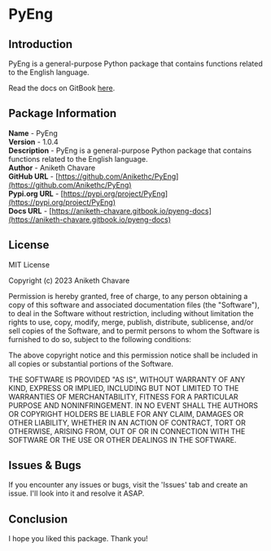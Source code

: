 # PyEng

## Introduction

PyEng is a general-purpose Python package that contains functions related to the English language.

Read the docs on GitBook [here](https://aniketh-chavare.gitbook.io/pyeng-docs).

## Package Information

**Name** - PyEng</br>
**Version** - 1.0.4</br>
**Description** - PyEng is a general-purpose Python package that contains functions related to the English language.</br>
**Author** - Aniketh Chavare</br>
**GitHub URL** - [https://github.com/Anikethc/PyEng](https://github.com/Anikethc/PyEng)</br>
**Pypi.org URL** - [https://pypi.org/project/PyEng](https://pypi.org/project/PyEng)</br>
**Docs URL** - [https://aniketh-chavare.gitbook.io/pyeng-docs](https://aniketh-chavare.gitbook.io/pyeng-docs)

## License

MIT License

Copyright (c) 2023 Aniketh Chavare

Permission is hereby granted, free of charge, to any person obtaining a copy
of this software and associated documentation files (the "Software"), to deal
in the Software without restriction, including without limitation the rights
to use, copy, modify, merge, publish, distribute, sublicense, and/or sell
copies of the Software, and to permit persons to whom the Software is
furnished to do so, subject to the following conditions:

The above copyright notice and this permission notice shall be included in all
copies or substantial portions of the Software.

THE SOFTWARE IS PROVIDED "AS IS", WITHOUT WARRANTY OF ANY KIND, EXPRESS OR
IMPLIED, INCLUDING BUT NOT LIMITED TO THE WARRANTIES OF MERCHANTABILITY,
FITNESS FOR A PARTICULAR PURPOSE AND NONINFRINGEMENT. IN NO EVENT SHALL THE
AUTHORS OR COPYRIGHT HOLDERS BE LIABLE FOR ANY CLAIM, DAMAGES OR OTHER
LIABILITY, WHETHER IN AN ACTION OF CONTRACT, TORT OR OTHERWISE, ARISING FROM,
OUT OF OR IN CONNECTION WITH THE SOFTWARE OR THE USE OR OTHER DEALINGS IN THE
SOFTWARE.

## Issues & Bugs

If you encounter any issues or bugs, visit the 'Issues' tab and create an issue. I'll look into it and resolve it ASAP.

## Conclusion

I hope you liked this package. Thank you!